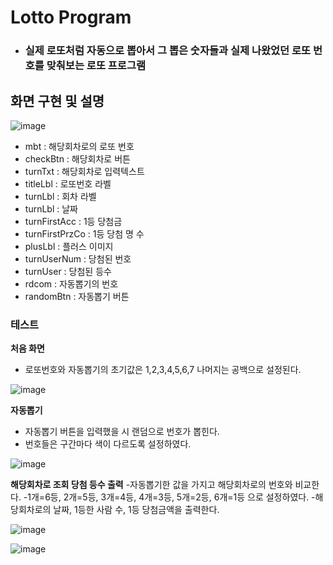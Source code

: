 # Lotto Program
- ### 실제 로또처럼 자동으로 뽑아서 그 뽑은 숫자들과 실제 나왔었던 로또 번호를 맞춰보는 로또 프로그램

## 화면 구현 및 설명

![image](https://user-images.githubusercontent.com/62640232/86867585-0a04a180-c10e-11ea-9912-b9b40cb90b6a.png)

- mbt : 해당회차로의 로또 번호
- checkBtn : 해당회차로 버튼
- turnTxt : 해당회차로 입력텍스트
- titleLbl : 로또번호 라벨
- turnLbl : 회차 라벨
- turnLbl : 날짜
- turnFirstAcc : 1등 당첨금
- turnFirstPrzCo : 1등 당첨 명 수
- plusLbl : 플러스 이미지
- turnUserNum : 당첨된 번호
- turnUser : 당첨된 등수
- rdcom : 자동뽑기의 번호
- randomBtn : 자동뽑기 버튼

### 테스트
__처음 화면__
- 로또번호와 자동뽑기의 초기값은 1,2,3,4,5,6,7 나머지는 공백으로 설정된다.

![image](https://user-images.githubusercontent.com/62640232/86868041-e1c97280-c10e-11ea-80b6-af4a84205717.png)

__자동뽑기__
- 자동뽑기 버튼을 입력했을 시 랜덤으로 번호가 뽑힌다.
- 번호들은 구간마다 색이 다르도록 설정하였다.

![image](https://user-images.githubusercontent.com/62640232/86868141-21905a00-c10f-11ea-945c-4b8fe8755e20.png)

__해당회차로 조회 당첨 등수 출력__
-자동뽑기한 값을 가지고 해당회차로의 번호와 비교한다.
-1개=6등, 2개=5등, 3개=4등, 4개=3등, 5개=2등, 6개=1등 으로 설정하였다.
-해당회차로의 날짜, 1등한 사람 수, 1등 당첨금액을 출력한다.

![image](https://user-images.githubusercontent.com/62640232/86868176-32d96680-c10f-11ea-9362-ff36ae42598e.png)

![image](https://user-images.githubusercontent.com/62640232/86868451-a8ddcd80-c10f-11ea-8a34-41153eaf770d.png)












